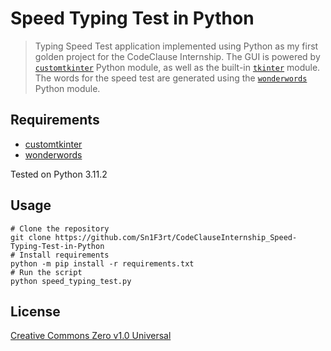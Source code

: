 # Speed Typing Test in Python

> Typing Speed Test application implemented using Python as my first golden project for the CodeClause Internship. The GUI is powered by [`customtkinter`](https://pypi.org/project/customtkinter/) Python module, as well as the built-in [`tkinter`](https://docs.python.org/3/library/tkinter.html) module. The words for the speed test are generated using the [`wonderwords`](https://pypi.org/project/wonderwords/) Python module.

## Requirements

* [customtkinter](https://pypi.org/project/customtkinter/)
* [wonderwords](https://pypi.org/project/wonderwords/)

Tested on Python 3.11.2

## Usage 

```shell
# Clone the repository
git clone https://github.com/Sn1F3rt/CodeClauseInternship_Speed-Typing-Test-in-Python
# Install requirements
python -m pip install -r requirements.txt
# Run the script
python speed_typing_test.py
```

## License

[Creative Commons Zero v1.0 Universal](LICENSE)